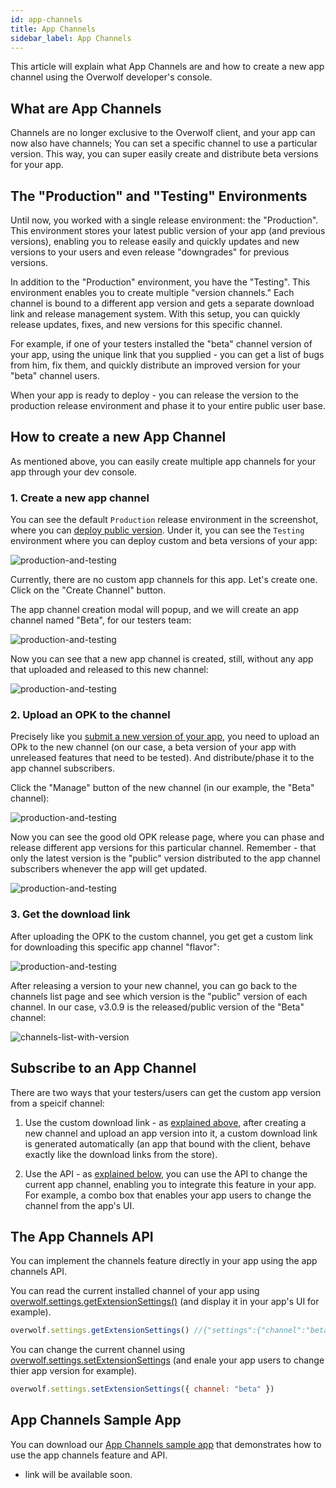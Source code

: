 ```yaml
---
id: app-channels
title: App Channels
sidebar_label: App Channels
---
```


This article will explain what App Channels are and how to create a new app channel using the Overwolf developer's console.

## What are App Channels

Channels are no longer exclusive to the Overwolf client, and your app can now also have channels; You can set a specific channel to use a particular version. This way, you can super easily create and distribute beta versions for your app.

## The "Production" and "Testing" Environments

Until now, you worked with a single release environment: the "Production". This environment stores your latest public version of your app (and previous versions), enabling you to release easily and quickly updates and new versions to your users and even release "downgrades" for previous versions.

In addition to the "Production" environment, you have the "Testing". This environment enables you to create multiple "version channels."  Each channel is bound to a different app version and gets a separate download link and release management system.  With this setup, you can quickly release updates, fixes, and new versions for this specific channel. 

For example, if one of your testers installed the "beta" channel version of your app, using the unique link that you supplied - you can get a list of bugs from him, fix them, and quickly distribute an improved version for your "beta" channel users.

When your app is ready to deploy - you can release the version to the production release environment and phase it to your entire public user base.

## How to create a new App Channel

As mentioned above, you can easily create multiple app channels for your app through your dev console.

### 1. Create a new app channel

You can see the default `Production` release environment in the screenshot, where you can [deploy public version](submit-a-new-version#upload-new-app-version). Under it, you can see the `Testing` environment where you can deploy custom and beta versions of your app:

![production-and-testing](../assets/dev-console/app-channels/production-and-testing.png)

Currently, there are no custom app channels for this app. Let's create one. Click on the "Create Channel" button.

The app channel creation modal will popup, and we will create an app channel named "Beta", for our testers team:

![production-and-testing](../assets/dev-console/app-channels/create-channel-modal.png)

Now you can see that a new app channel is created, still, without any app that uploaded and released to this new channel:

![production-and-testing](../assets/dev-console/app-channels/channels-list.png)

### 2. Upload an OPK to the channel

Precisely like you [submit a new version of your app](submit-a-new-version#3-upload-the-new-opk), you need to upload an OPk to the new channel (on our case, a beta version of your app with unreleased features that need to be tested). And distribute/phase it to the app channel subscribers.

Click the "Manage" button of the new channel (in our example, the "Beta" channel):

![production-and-testing](../assets/dev-console/app-channels/manage-button.png)

Now you can see the good old OPK release page, where you can phase and release different app versions for this particular channel. Remember - that only the latest version is the "public" version distributed to the app channel subscribers whenever the app will get updated.

![production-and-testing](../assets/dev-console/app-channels/drop-opk.png)

### 3. Get the download link

After uploading the OPK to the custom channel, you get get a custom link for downloading this specific app channel "flavor":

![production-and-testing](../assets/dev-console/app-channels/copy-link.png)

After releasing a version to your new channel, you can go back to the channels list page and see which version is the "public" version of each channel. In our case, v3.0.9 is the released/public version of the "Beta" channel:

![channels-list-with-version](../assets/dev-console/app-channels/channels-list-with-version.png)

## Subscribe to an App Channel

There are two ways that your testers/users can get the custom app version from a speicif channel:

1. Use the custom download link - as [explained above](#3-get-the-download-link), after creating a new channel and upload an app version into it, a custom download link is generated automatically (an app that bound with the client, behave exactly like the download links from the store).

2. Use the API - as [explained below](#the-app-channels-api), you can use the API to change the current app channel, enabling you to integrate this feature in your app. For example, a combo box that enables your app users to change the channel from the app's UI.

## The App Channels API

You can implement the channels feature directly in your app using the app channels API. 

You can read the current installed channel of your app using [overwolf.settings.getExtensionSettings()](../api/overwolf-settings#getextensionsettingscallback) (and display it in your app's UI for example).

```js
overwolf.settings.getExtensionSettings() //{"settings":{"channel":"beta"},"success":true}
```

You can change the current channel using [overwolf.settings.setExtensionSettings](../api/overwolf-settings#setextensionsettingsextensionsettings-callback) (and enale your app users to change thier app version for example).

```js
overwolf.settings.setExtensionSettings({ channel: "beta" })
```

## App Channels Sample App

You can download our [App Channels sample app]() that demonstrates how to use the app channels feature and API.

* link will be available soon.
